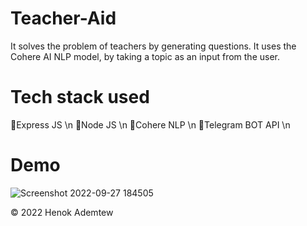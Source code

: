 # Teacher-Aid

It solves the problem of teachers by generating questions. It uses the Cohere AI NLP model, by taking a topic as an input from the user.

# Tech stack used
📌Express JS \n
📌Node JS \n
📌Cohere NLP \n
📌Telegram BOT API \n

# Demo

![Screenshot 2022-09-27 184505](https://user-images.githubusercontent.com/46082799/192576120-6c82e5f9-452d-4f9f-9fde-f6882010ca82.jpg)

© 2022 Henok Ademtew
